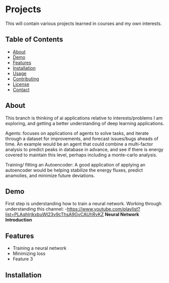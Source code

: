 # Projects

This will contain various projects learned in courses and my own interests. 

## Table of Contents

- [About](#about)
- [Demo](#demo)
- [Features](#features)
- [Installation](#installation)
- [Usage](#usage)
- [Contributing](#contributing)
- [License](#license)
- [Contact](#contact)

## About
This branch is thinking of ai applications relative to interests/problems I am exploring, and getting a better understanding of deep learning applications.

Agents: focuses on applications of agents to solve tasks, and iterate through a dataset for improvements, and forecast issues/bugs aheads of time.
An example would be an agent that could combine a multi-factor analysis to predict peaks in database in advance, and see if there is energy covered to maintain this level, perhaps including a monte-carlo analysis.

Training/ fitting an Autoencoder: A good application of applying an autoencoder would be helping stabilize the energy fluxes, predict anamolies, and minimize future deviations. 
## Demo

First step is understanding how to train a neural network. Working through understanding this channel:
-https://www.youtube.com/playlist?list=PLAqhIrjkxbuWI23v9cThsA9GvCAUhRvKZ **Neural Network Introduction**


## Features

- Training a neural network
- Minimizing loss 
- Feature 3

## Installation

